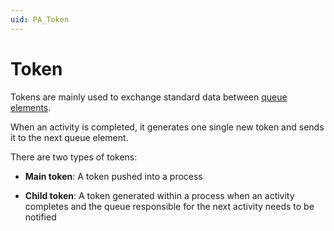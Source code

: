 ```yaml
---
uid: PA_Token
---
```


# Token

Tokens are mainly used to exchange standard data between [queue elements](xref:PA_Queue_Element).

When an activity is completed, it generates one single new token and sends it to the next queue element.

There are two types of tokens:

- **Main token**: A token pushed into a process

- **Child token**: A token generated within a process when an activity completes and the queue responsible for the next activity needs to be notified
